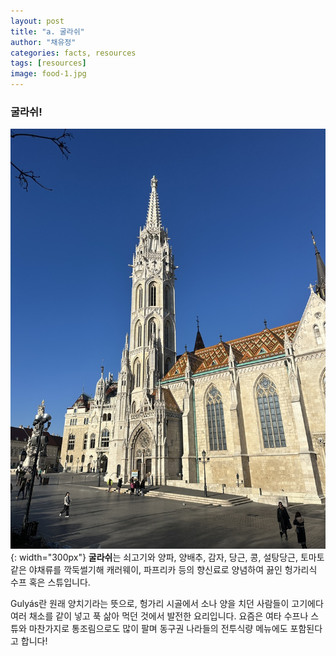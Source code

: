 ```yaml
---
layout: post
title: "a. 굴라쉬"
author: "채유정"
categories: facts, resources
tags: [resources]
image: food-1.jpg
---
```


### 굴라쉬!

![이미지](/assets/img/buda-2.jpg "굴라쉬"){: width="300px"}
**굴라쉬**는 쇠고기와 양파, 양배추, 감자, 당근, 콩, 설탕당근, 토마토 같은 야채류를 깍둑썰기해 캐러웨이, 파프리카 등의 향신료로 양념하여 끓인 헝가리식 수프 혹은 스튜입니다.

Gulyás란 원래 양치기라는 뜻으로, 헝가리 시골에서 소나 양을 치던 사람들이 고기에다 여러 채소를 같이 넣고 푹 삶아 먹던 것에서 발전한 요리입니다. 요즘은 여타 수프나 스튜와 마찬가지로 통조림으로도 많이 팔며 동구권 나라들의 전투식량 메뉴에도 포함된다고 합니다!
